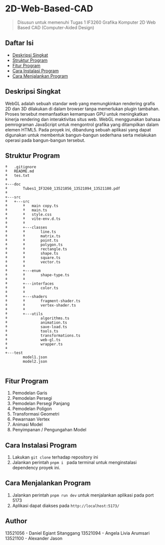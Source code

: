 # 2D-Web-Based-CAD

> Disusun untuk memenuhi Tugas 1 IF3260 Grafika Komputer 2D Web Based CAD (Computer-Aided Design)

## Daftar Isi

- [Deskripsi Singkat](#deskripsi-singkat)
- [Struktur Program](#struktur-program)
- [Fitur Program](#fitur-program)
- [Cara Instalasi Program](#cara-instalasi-program)
- [Cara Menjalankan Program](#cara-menjalankan-program)

## Deskripsi Singkat

WebGL adalah sebuah standar web  yang memungkinkan rendering grafis 2D dan 3D dilakukan di dalam browser tanpa memerlukan plugin tambahan. Proses tersebut memanfaatkan kemampuan GPU untuk meningkatkan kinerja rendering dan interaktivitas situs web. WebGL menggunakan bahasa pemrograman JavaScript untuk mengontrol grafika yang ditampilkan dalam elemen HTML5. Pada proyek ini, dibandung sebuah aplikasi yang dapat digunakan untuk membentuk bangun-bangun sederhana serta melakukan operasi pada bangun-bangun tersebut.

## Struktur Program

```
ª   .gitignore
ª   README.md
ª   tes.txt
ª   
+---doc
ª       Tubes1_IF3260_13521056_13521094_13521100.pdf
ª       
+---src
ª   +---src
ª       ª   main copy.ts
ª       ª   main.ts
ª       ª   style.css
ª       ª   vite-env.d.ts
ª       ª   
ª       +---classes
ª       ª       line.ts
ª       ª       matrix.ts
ª       ª       point.ts
ª       ª       polygon.ts
ª       ª       rectangle.ts
ª       ª       shape.ts
ª       ª       square.ts
ª       ª       vector.ts
ª       ª       
ª       +---enum
ª       ª       shape-type.ts
ª       ª       
ª       +---interfaces
ª       ª       color.ts
ª       ª       
ª       +---shaders
ª       ª       fragment-shader.ts
ª       ª       vertex-shader.ts
ª       ª       
ª       +---utils
ª               algorithms.ts
ª               animation.ts
ª               save-load.ts
ª               tools.ts
ª               transformations.ts
ª               web-gl.ts
ª               wrapper.ts
ª               
+---test
        model1.json
        model2.json
            
```

## Fitur Program

1. Pemodelan Garis
2. Pemodelan Persegi
3. Pemodelan Persegi Panjang
4. Pemodelan Poligon
5. Transformasi Geometri
6. Pewarnaan Vertex
7. Animasi Model
8. Penyimpanan / Pengungahan Model

## Cara Instalasi Program

1. Lakukan `git clone` terhadap repository ini
2. Jalankan perintah `pnpm i ` pada terminal untuk menginstalasi dependency proyek ini.

## Cara Menjalankan Program

1. Jalankan perintah `pnpm run dev` untuk menjalankan aplikasi pada port 5173
2. Aplikasi dapat diakses pada `http://localhost:5173/` 

## Author
13521056 - Daniel Egiant Sitanggang
13521094 - Angela Livia Arumsari
13521100 - Alexander Jason